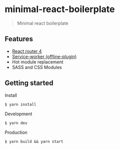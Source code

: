 # minimal-react-boilerplate
> Minimal react boilerplate

## Features
- [React router 4](https://github.com/ReactTraining/react-router)
- [Service-worker (offline-plugin)](https://github.com/NekR/offline-plugin)
- Hot module replacement
- SASS and CSS Modules

## Getting started
Install
```
$ yarn install
```

Development
```
$ yarn dev
```

Production
```
$ yarn build && yarn start
```
